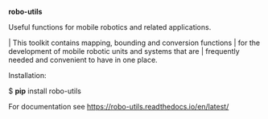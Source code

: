 **robo-utils** 


Useful functions for mobile robotics 
and related applications.

| This toolkit contains mapping, bounding and conversion functions
| for the development of mobile robotic units and systems that are
| frequently needed and convenient to have in one place.


Installation: 

$ **pip** install robo-utils

For documentation see https://robo-utils.readthedocs.io/en/latest/





